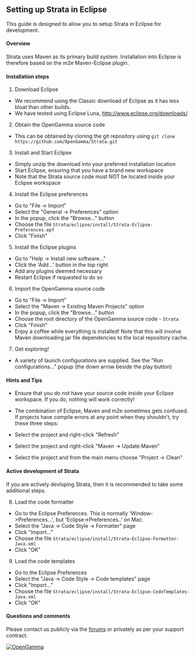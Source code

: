 Setting up Strata in Eclipse
----------------------------

This guide is designed to allow you to setup Strata in Eclipse for development.


#### Overview

Strata uses Maven as its primary build system.
Installation into Eclipse is therefore based on the m2e Maven-Eclipse plugin.


#### Installation steps

1. Download Eclipse
 - We recommend using the Classic download of Eclipse as it has less bloat than other builds.
 - We have tested using Eclipse Luna, http://www.eclipse.org/downloads/
  
2. Obtain the OpenGamma source code
 - This can be obtained by cloning the git repository using `git clone https://github.com/OpenGamma/Strata.git`

3. Install and Start Eclipse
 - Simply unzip the download into your preferred installation location
 - Start Eclipse, ensuring that you have a brand new workspace
 - Note that the Strata source code must NOT be located inside your Eclipse workspace
  
4. Install the Eclipse preferences
 - Go to "File -> Import"
 - Select the "General -> Preferences" option
 - In the popup, click the "Browse..." button
 - Choose the file `Strata/eclipse/install/Strata-Eclipse-Preferences.epf`
 - Click "Finish"

5. Install the Eclipse plugins
 - Go to "Help -> Install new software..."
 - Click the 'Add...' button in the top right
 - Add any plugins deemed necessary
 - Restart Eclipse if requested to do so
  
6. Import the OpenGamma source code
 - Go to "File -> Import"
 - Select the "Maven -> Existing Maven Projects" option
 - In the popup, click the "Browse..." button
 - Choose the root directory of the OpenGamma source code - `Strata`
 - Click "Finish"
 - Enjoy a coffee while everything is installed!
   Note that this will involve Maven downloading jar file dependencies to the local repository cache.

7. Get exploring!
 - A variety of launch configurations are supplied.
   See the "Run configurations..." popup (the down arrow beside the play button)


#### Hints and Tips

- Ensure that you do not have your source code inside your Eclipse workspace.
  If you do, nothing will work correctly!

- The combination of Eclipse, Maven and m2e sometimes gets confused.
  If projects have compile errors at any point when they shouldn't, try these three steps:
 - Select the project and right-click "Refresh"
 - Select the project and right-click "Maven -> Update Maven"
 - Select the project and from the main menu choose "Project -> Clean"


#### Active development of Strata

If you are actively devloping Strata, then it is recommended to take some additional steps.

8. Load the code formatter
 - Go to the Eclipse Preferences.
   This is normally 'Window->Preferences...', but 'Eclipse->Preferences..' on Mac.
 - Select the "Java -> Code Style -> Formatter" page
 - Click "Import..."
 - Choose the file `Strata/eclipse/install/Strata-Eclipse-Formatter-Java.xml`
 - Click "OK"

9. Load the code templates
 - Go to the Eclipse Preferences
 - Select the "Java -> Code Style -> Code templates" page
 - Click "Import..."
 - Choose the file `Strata/eclipse/install/Strata-Eclipse-CodeTemplates-Java.xml`
 - Click "OK"


#### Questions and comments

Please contact us publicly via the [forums](http://forums.opengamma.com/) or
privately as per your support contract.

[![OpenGamma](http://developers.opengamma.com/res/display/default/chrome/masthead_logo.png "OpenGamma")](http://www.opengamma.com)

